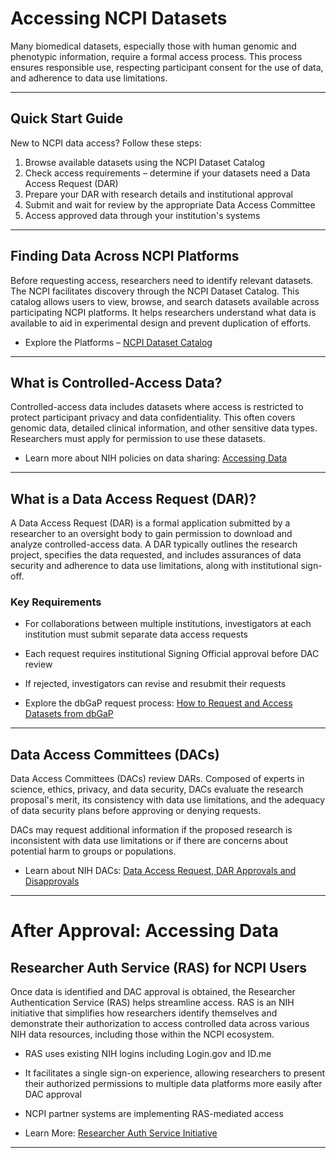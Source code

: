 # Accessing NCPI Datasets

Many biomedical datasets, especially those with human genomic and phenotypic information, require a formal access process. This process ensures responsible use, respecting participant consent for the use of data, and adherence to data use limitations.

---

## Quick Start Guide

New to NCPI data access? Follow these steps:

1. Browse available datasets using the NCPI Dataset Catalog  
2. Check access requirements – determine if your datasets need a Data Access Request (DAR)  
3. Prepare your DAR with research details and institutional approval  
4. Submit and wait for review by the appropriate Data Access Committee  
5. Access approved data through your institution's systems  

---

## Finding Data Across NCPI Platforms

Before requesting access, researchers need to identify relevant datasets. The NCPI facilitates discovery through the NCPI Dataset Catalog. This catalog allows users to view, browse, and search datasets available across participating NCPI platforms. It helps researchers understand what data is available to aid in experimental design and prevent duplication of efforts.

- Explore the Platforms – [NCPI Dataset Catalog](https://ncpi-data.org/platforms)

---

## What is Controlled-Access Data?

Controlled-access data includes datasets where access is restricted to protect participant privacy and data confidentiality. This often covers genomic data, detailed clinical information, and other sensitive data types. Researchers must apply for permission to use these datasets.

- Learn more about NIH policies on data sharing: [Accessing Data](https://sharing.nih.gov/accessing-data)

---

## What is a Data Access Request (DAR)?

A Data Access Request (DAR) is a formal application submitted by a researcher to an oversight body to gain permission to download and analyze controlled-access data. A DAR typically outlines the research project, specifies the data requested, and includes assurances of data security and adherence to data use limitations, along with institutional sign-off.

### Key Requirements

- For collaborations between multiple institutions, investigators at each institution must submit separate data access requests  
- Each request requires institutional Signing Official approval before DAC review  
- If rejected, investigators can revise and resubmit their requests  

- Explore the dbGaP request process: [How to Request and Access Datasets from dbGaP](https://sharing.nih.gov/accessing-data/accessing-genomic-data/how-to-request-and-access-datasets-from-dbgap)

---

## Data Access Committees (DACs)

Data Access Committees (DACs) review DARs. Composed of experts in science, ethics, privacy, and data security, DACs evaluate the research proposal's merit, its consistency with data use limitations, and the adequacy of data security plans before approving or denying requests.

DACs may request additional information if the proposed research is inconsistent with data use limitations or if there are concerns about potential harm to groups or populations.

- Learn about NIH DACs: [Data Access Request, DAR Approvals and Disapprovals](https://osp.od.nih.gov/policies/scientific-data-management-policy/data-access-request-dar-approvals-and-disapprovals-by-data-access-committee-dac/)

---

# After Approval: Accessing Data

## Researcher Auth Service (RAS) for NCPI Users

Once data is identified and DAC approval is obtained, the Researcher Authentication Service (RAS) helps streamline access. RAS is an NIH initiative that simplifies how researchers identify themselves and demonstrate their authorization to access controlled data across various NIH data resources, including those within the NCPI ecosystem.

- RAS uses existing NIH logins including Login.gov and ID.me
- It facilitates a single sign-on experience, allowing researchers to present their authorized permissions to multiple data platforms more easily after DAC approval  
- NCPI partner systems are implementing RAS-mediated access

- Learn More: [Researcher Auth Service Initiative](https://datascience.nih.gov/researcher-auth-service-initiative)

---

[^2]: Reference details here  
[^3]: Reference details here

